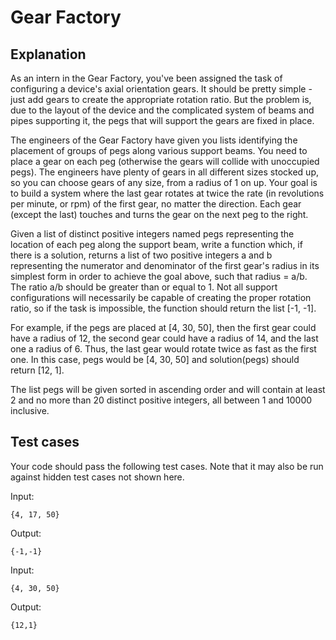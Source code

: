 # Gear Factory

## Explanation

As an intern in the Gear Factory, you've been assigned the task of configuring a device's axial orientation gears. It should be pretty simple - just add gears to create the appropriate rotation ratio. But the problem is, due to the layout of the device and the complicated system of beams and pipes supporting it, the pegs that will support the gears are fixed in place.

The engineers of the Gear Factory have given you lists identifying the placement of groups of pegs along various support beams. You need to place a gear on each peg (otherwise the gears will collide with unoccupied pegs). The engineers have plenty of gears in all different sizes stocked up, so you can choose gears of any size, from a radius of 1 on up. Your goal is to build a system where the last gear rotates at twice the rate (in revolutions per minute, or rpm) of the first gear, no matter the direction. Each gear (except the last) touches and turns the gear on the next peg to the right.

Given a list of distinct positive integers named pegs representing the location of each peg along the support beam, write a function which, if there is a solution, returns a list of two positive integers a and b representing the numerator and denominator of the first gear's radius in its simplest form in order to achieve the goal above, such that radius = a/b. The ratio a/b should be greater than or equal to 1. Not all support configurations will necessarily be capable of creating the proper rotation ratio, so if the task is impossible, the function should return the list [-1, -1].

For example, if the pegs are placed at [4, 30, 50], then the first gear could have a radius of 12, the second gear could have a radius of 14, and the last one a radius of 6. Thus, the last gear would rotate twice as fast as the first one. In this case, pegs would be [4, 30, 50] and solution(pegs) should return [12, 1].

The list pegs will be given sorted in ascending order and will contain at least 2 and no more than 20 distinct positive integers, all between 1 and 10000 inclusive.

## Test cases

Your code should pass the following test cases.
Note that it may also be run against hidden test cases not shown here.

Input:

	{4, 17, 50}
Output:

    {-1,-1}

Input:

	{4, 30, 50}
Output:

    {12,1}
